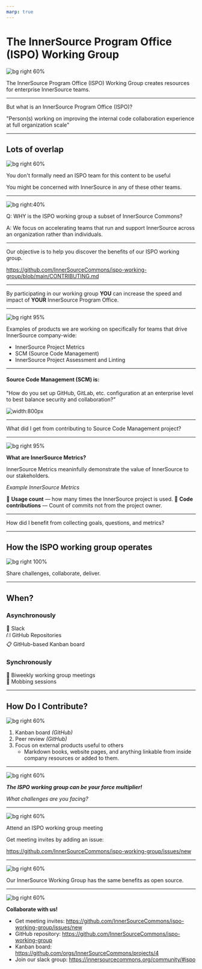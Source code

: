```yaml
---
marp: true
---
```


# The InnerSource Program Office (ISPO) Working Group
<!---  Slide 1: Opening Statement --->

![bg right 60%](../assets/innersource-commons.svg)

The InnerSource Program Office (ISPO) Working Group creates resources for enterprise InnerSource teams.

<!--
Hello, Jeff and I are going to talk to you today about the 
ISPO Working Group, which is a working group within the InnerSource commons 
devoted to creating shared resources for people working on InnerSource at an Enterprise level.
-->

<!-- --- -->

<!--- Slide 2: Key Message --->
<!-- ![bg right 60%](../assets/ispo-participants.png)
If you're in any of these groups, we invite you to join us:

* InnerSource responsibilities in an Open Source Program Office (OSPO)
* Platform Engineering Teams
* Other centralized groups such as Enterprise Architecture -->

<!-- Slide 2: Key Message  


--> 

---

<!--- Slide 3: Key Message --->

But what is an InnerSource Program Office (ISPO)?

"Person(s) working on improving the internal code collaboration experience at full organization scale"

<!-- Slide 3: Key Message 

Technically, ISPO is an acronym. 
It stands for InnerSource Programs Office. 

Often the people doing ISPO related work in a company aren't in a team called ISPO.

They are in a team with larger scope of responsibilities and InnerSource is 
one aspect. For convience, we say ISPO.

-->

---

<!--- Slide 4: Key Message --->

## Lots of overlap

![bg right 60%](../assets/working-group-overlap.png)

You don't formally need an ISPO team for this content to be useful

You might be concerned with InnerSource in any of these other teams.
<!-- Slide 4: Key Message:  

People trying to improve InnerSource across an entire enterprise or company 
sit in different types of team. 

They might be in a team called the OSPO, or open source programming office, 
or part of a centralized engineering team, or platforms team. 

They also could be single person working under a head engineering or as part of 
an engineering community of practice. 

It is variable... and for our purposes though, it is just someone with InnerSource responsibilities (however you define that) at company scale.

-->

---

<!--- Slide 5: Key Message --->

![bg right:40%](../assets/managing-innersource-projects-cover.jpg)

Q: WHY is the ISPO working group a subset of InnerSource Commons?

A: We focus on accelerating teams that run and support InnerSource across an organization rather than individuals.
<!-- Slide 5: Key Message:  
The important way in which the ISPO working group is a little different than 
other InnerSource Commons efforts..

I that we try to focus on guidance for
the teams that run and support InnerSource across an organization rather than guidance for projects or individuals. 

For example, in the InnerSource Commons patterns, there is guidance 
for how to be a good InnerSource maintainer and guidance on how to set up 
your project for InnerSource success. Those are important areas, but outside of
the working groups focus.

We focus on guidance, tools, policies, methods, etc. run or owned by a centralized 
team.

-->

---

<!--- Slide 6: Key Message --->

Our objective is to help you discover the benefits of our ISPO working group.

https://github.com/InnerSourceCommons/ispo-working-group/blob/main/CONTRIBUTING.md

<!-- Slide 6: Key Message

Our goal for this talk is to help you discover the benefits of the 
ISPO working group. In addition to the content in this talk, you can 
check out the contributing.md file of the ispo-working-group repository for 
information on how to get started with the working group.

https://github.com/InnerSourceCommons/ispo-working-group/blob/main/CONTRIBUTING.md
-->

---

<!--- Slide 7: Key Message --->

By participating in our working group 
**YOU** can increase the speed and impact of **YOUR** InnerSource Program Office.

<!-- Slide 7: Key Message

We have structured the working group such that 
by participating in our working group we can increase the speed and impact of your InnerSource Program Office.

The goal is to created shared products, guidance docs, 
methodology descriptions, etc. 
These get peer reviewed from other InnerSource experts, and then reused 
by internally by yourself and by others.

This improves the quality of your work through peer review from external experts, 
and lets you reuse the content internally without having to maintain it or create it
just by yourself.
-->

---

<!--- Slide 8: Key Message --->
![bg right 95%](../assets/gqm-landing-page.png)

Examples of products we are working on specifically for teams that drive InnerSource company-wide:

* InnerSource Project Metrics
* SCM (Source Code Management)
* InnerSource Project Assessment and Linting

<!-- Slide 8: Key Message

Examples of products we are working on specifically for teams that drive InnerSource company-wide:

* InnerSource Project Metrics
* SCM (Source Code Management)
* InnerSource Project Assessment and Linting

Our focus is to support the people/teams that do InnerSource organization-wide

These are all areas where many people in the working group have tried different things, have different lessons to share, 
and want to hear how things they are actively considering have worked out at other companies. 
-->

---

<!--- Slide 10: Key Message --->

#### Source Code Management (SCM) is: 

"How do you set up GitHub, GitLab, etc. configuration at an enterprise level to best balance security and collaboration?"

![width:800px](../assets/SCM-table-screenshot.png)

<!-- Slide 10: Key Message 
One area I have contributed to is in defining guidance for 
source code management or SCM.

SCM refers to how you set up or configure a version control platform like 
GitHub, GitLab, Bit Bucket, etc. There are lots of decisions to be made in 
how these platforms are set up and different needs have to be balanced.

Shown on the page is a screenshot of one part of our in-process guidance documentation that discusses how to balance needs for security 
and collaboration. 
These conflicting needs can sometimes conflict resulting in 
disagreements regarding what configuration settings to use. 
And in a worst case scenario, a single security 
event can result in a sudden lock down across the enterprise when other configuration options could be addressed 
the security need without shutting off so much collaboration potential.

The purpose of this part of ISPO working group is to generate guidance 
documents that create a framework for making good configuration choices
in version control platforms that balance the various needs, like security
and collaboration. 
-->

---
<!--- Slide 11: Key Message --->

What did I get from contributing to Source Code Management project?

<!-- Slide 11: Key Message

 Why did I contribute to Source Code Management project (Justin)
 1. Get more value from hard won lessons by sharing them with others externally. 
 2. Want my perspective in external resources so I can refer to it rather than it just being Justin's opinion written in an email.
 3. Want to confirm my opinion is aligned with others who have struggled through this at their company as this makes me more confident when I make a position internally. 
 4. Sharing makes it more likely InnerSource Commons people give you feedback on unrelated areas. They are more likely to spend their time on you.
-->

---

<!--- Slide 12: Key Message --->

![bg right 95%](../assets/gqm-landing-page.png)

**What are InnerSource Metrics?**

InnerSource Metrics meaninfully demonstrate the value of InnerSource to our stakeholders.

*Example InnerSource Metrics*

👀 **Usage count** — how many times the InnerSource project is used.
🤝 **Code contributions** — Count of commits not from the project owner.

<!-- Slide 12: Key Message 

What are InnerSource Metrics?

To demonstrate the value of InnerSource, we need to measure it. As ISPO leaders, we're often asked to articulate the value of InnerSource to our stakeholders. Using the InnerSource Metrics project, we can measure the value of InnerSource meaningfully to our stakeholders.

For example, usage count demonstrates the reuse of code or other valuable artifacts that would otherwise be duplicated, and code contributions demonstrate collaboration's value, leading to trust and longer employee retention.

We've built a graph of Goals, Questions, and Metrics to help you answer your stakeholders' questions.
-->

---
<!--- Slide 13: Key Message --->

How did I benefit from collecting goals, questions, and metrics?

<!-- Slide 13: Key Message

Through my involvement in the metrics project, I didn't just gather data; I built a network. I connected with professionals who, like me, were navigating the world of InnerSource metrics. This wasn't just about numbers but about people facing similar challenges.

As I contributed to this project, my professional network grew exponentially. As a result of these efforts, I'm connected to great, like-minded professionals ready to help expand the value of the InnerSource Commons.

Looking ahead, this experience isn't a one-time benefit. It's an investment in the future. When my company expands InnerSource project measurement, we'll be steps ahead, armed with knowledge, connections, and a deep understanding of diverse approaches.

-->

---

<!--- Slide 14: Key Message --->

## How the ISPO working group operates

![bg right 100%](../assets/how-ispo-working-group-operates.png)

Share challenges, collaborate, deliver.

<!-- Slide 14: Key Message

Through conversations, ideation, and sharing our challenges, we work together to build peer-reviewed content fit for your organizations.

We value progress over perfection, and encourage you to share your challenges and solutions with us.

-->

---

<!--- Slide 15: Key Message --->

## When?

### Asynchronously

💬 Slack  
⛙ GitHub Repositories  
📋 GitHub-based Kanban board  

### Synchronously

📆 Biweekly working group meetings  
👥 Mobbing sessions  

<!-- Slide 15: Key Message

You welcome to attend each biweekly meeting, work asynchronously, or drop in when available. 

-->

---

<!--- Slide 16: Key Message --->

## How Do I Contribute?

![bg right 60%](../assets/ways-to-contribute.png)

1. Kanban board *(GitHub)*
2. Peer review *(GitHub)*
3. Focus on external products useful to others
   * Markdown books, website pages, and anything linkable from inside company resources or added to them.

<!-- Slide 16: Key Message

All work within the working group undergos peer review as is progresses through the Kanban board. We align our work with the goals and objectives of our companies while also contributing to the InnerSource Commons.

We contribute to the Managing InnerSource Projects Gitbook, InnerSource Patterns, and other projects relevant to leaders of ISPOs, OSPOs, and the like.

-->

---
<!---  Slide 17: Closing Point of View --->

![bg right 60%](../assets/creative.png)

***The ISPO working group can be your force multiplier!***

*What challenges are you facing?*

<!-- Slide 17: Closing Point of View

We invite you to align your company backlog our working group. As a result, you can produce content at a lower cost collaboratively and get feedback from deeply experienced people. 

-->

---

<!---  Slide 18: Specific Action --->

![bg right 60%](../assets/collaboration.png)

Attend an ISPO working group meeting

Get meeting invites by adding an issue:

https://github.com/InnerSourceCommons/ispo-working-group/issues/new

<!-- Slide 18: Specific Action: DO THIS ONE THING RIGHT NOW 

Attend the ISPO working group meeting on November 20th at 8 AM. 

-->

---

<!---  Slide 19: Benefits of Action --->
![bg right 60%](../assets/innersource-benefits.png)

Our InnerSource Working Group has the same benefits as open source.

<!-- Slide 19: Benefits of Action

We already know the benefits of Open Source. Our InnerSource Working Group provides the same benefits. 

Collaboration opportunities, code reuse, knowedge sharing through community, and more.

-->

---
<!---  Slide 20: Closing Statement --->

![bg right 60%](../assets/ispo-working-group-code.png)

**Collaborate with us!**

* Get meeting invites: https://github.com/InnerSourceCommons/ispo-working-group/issues/new
* GitHub repository: https://github.com/InnerSourceCommons/ispo-working-group
* Kanban board: https://github.com/orgs/InnerSourceCommons/projects/4 
* Join our slack group: https://innersourcecommons.org/community/#ispo

<!--- Slide 20: Closing Statement

In conclusion, the InnerSource Program Office (ISPO) Working Group is a unique opportunity for those involved in enterprise-level software development and collaboration.

Whether you're a member of an ISPO, OSPO, Platform Engineering Team, or other centralized groups, you'll benefit from our group.

Our collaborative space allows you to contribute and benefit from a wealth of shared knowledge and experience, enhancing your organization's InnerSource capabilities.

Remember, the ISPO Working Group is more than just a repository of information—we're shaping the future of InnerSource. So, don't miss out on this chance to amplify your impact, refine your skills. 

In closing, join us at the InnerSource Program Office Working Group by navigating to the first link to get meeting invites.

Thank You

--->
